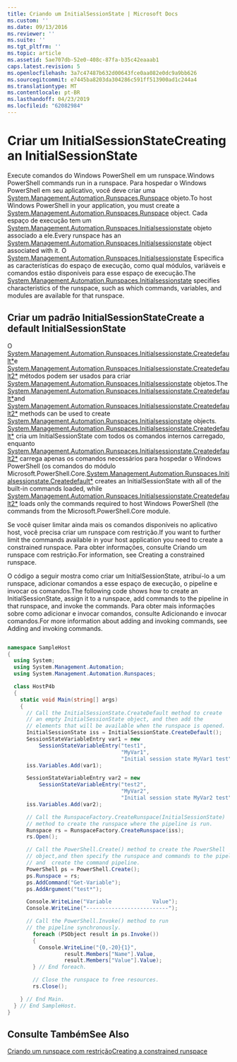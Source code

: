 ```yaml
---
title: Criando um InitialSessionState | Microsoft Docs
ms.custom: ''
ms.date: 09/13/2016
ms.reviewer: ''
ms.suite: ''
ms.tgt_pltfrm: ''
ms.topic: article
ms.assetid: 5ae707db-52e0-408c-87fa-b35c42eaaab1
caps.latest.revision: 5
ms.openlocfilehash: 3a7c47487b632d00643fce0aa082e0dc9a9bb626
ms.sourcegitcommit: e7445ba8203da304286c591ff513900ad1c244a4
ms.translationtype: MT
ms.contentlocale: pt-BR
ms.lasthandoff: 04/23/2019
ms.locfileid: "62082984"
---
```

# <a name="creating-an-initialsessionstate"></a><span data-ttu-id="0225a-102">Criar um InitialSessionState</span><span class="sxs-lookup"><span data-stu-id="0225a-102">Creating an InitialSessionState</span></span>

<span data-ttu-id="0225a-103">Execute comandos do Windows PowerShell em um runspace.</span><span class="sxs-lookup"><span data-stu-id="0225a-103">Windows PowerShell commands run in a runspace.</span></span> <span data-ttu-id="0225a-104">Para hospedar o Windows PowerShell em seu aplicativo, você deve criar uma [System.Management.Automation.Runspaces.Runspace](/dotnet/api/System.Management.Automation.Runspaces.Runspace) objeto.</span><span class="sxs-lookup"><span data-stu-id="0225a-104">To host Windows PowerShell in your application, you must create a [System.Management.Automation.Runspaces.Runspace](/dotnet/api/System.Management.Automation.Runspaces.Runspace) object.</span></span> <span data-ttu-id="0225a-105">Cada espaço de execução tem um [System.Management.Automation.Runspaces.Initialsessionstate](/dotnet/api/System.Management.Automation.Runspaces.InitialSessionState) objeto associado a ele.</span><span class="sxs-lookup"><span data-stu-id="0225a-105">Every runspace has an [System.Management.Automation.Runspaces.Initialsessionstate](/dotnet/api/System.Management.Automation.Runspaces.InitialSessionState) object associated with it.</span></span> <span data-ttu-id="0225a-106">O [System.Management.Automation.Runspaces.Initialsessionstate](/dotnet/api/System.Management.Automation.Runspaces.InitialSessionState) Especifica as características do espaço de execução, como qual módulos, variáveis e comandos estão disponíveis para esse espaço de execução.</span><span class="sxs-lookup"><span data-stu-id="0225a-106">The [System.Management.Automation.Runspaces.Initialsessionstate](/dotnet/api/System.Management.Automation.Runspaces.InitialSessionState) specifies characteristics of the runspace, such as which commands, variables, and modules are available for that runspace.</span></span>

## <a name="create-a-default-initialsessionstate"></a><span data-ttu-id="0225a-107">Criar um padrão InitialSessionState</span><span class="sxs-lookup"><span data-stu-id="0225a-107">Create a default InitialSessionState</span></span>

 <span data-ttu-id="0225a-108">O [System.Management.Automation.Runspaces.Initialsessionstate.Createdefault\*](/dotnet/api/System.Management.Automation.Runspaces.InitialSessionState.CreateDefault)e [System.Management.Automation.Runspaces.Initialsessionstate.Createdefault2\*](/dotnet/api/System.Management.Automation.Runspaces.InitialSessionState.CreateDefault2) métodos podem ser usados para criar [System.Management.Automation.Runspaces.Initialsessionstate](/dotnet/api/System.Management.Automation.Runspaces.InitialSessionState) objetos.</span><span class="sxs-lookup"><span data-stu-id="0225a-108">The [System.Management.Automation.Runspaces.Initialsessionstate.Createdefault\*](/dotnet/api/System.Management.Automation.Runspaces.InitialSessionState.CreateDefault)and [System.Management.Automation.Runspaces.Initialsessionstate.Createdefault2\*](/dotnet/api/System.Management.Automation.Runspaces.InitialSessionState.CreateDefault2) methods can be used to create [System.Management.Automation.Runspaces.Initialsessionstate](/dotnet/api/System.Management.Automation.Runspaces.InitialSessionState) objects.</span></span> <span data-ttu-id="0225a-109">[System.Management.Automation.Runspaces.Initialsessionstate.Createdefault\*](/dotnet/api/System.Management.Automation.Runspaces.InitialSessionState.CreateDefault) cria um InitialSessionState com todos os comandos internos carregado, enquanto [ System.Management.Automation.Runspaces.Initialsessionstate.Createdefault2\*](/dotnet/api/System.Management.Automation.Runspaces.InitialSessionState.CreateDefault2) carrega apenas os comandos necessários para hospedar o Windows PowerShell (os comandos do módulo Microsoft.PowerShell.Core.</span><span class="sxs-lookup"><span data-stu-id="0225a-109">[System.Management.Automation.Runspaces.Initialsessionstate.Createdefault\*](/dotnet/api/System.Management.Automation.Runspaces.InitialSessionState.CreateDefault) creates an InitialSessionState with all of the built-in commands loaded, while [System.Management.Automation.Runspaces.Initialsessionstate.Createdefault2\*](/dotnet/api/System.Management.Automation.Runspaces.InitialSessionState.CreateDefault2) loads only the commands required to host Windows PowerShell (the commands from the Microsoft.PowerShell.Core module.</span></span>

 <span data-ttu-id="0225a-110">Se você quiser limitar ainda mais os comandos disponíveis no aplicativo host, você precisa criar um runspace com restrição.</span><span class="sxs-lookup"><span data-stu-id="0225a-110">If you want to further limit the commands available in your host application you need to create a constrained runspace.</span></span> <span data-ttu-id="0225a-111">Para obter informações, consulte Criando um runspace com restrição.</span><span class="sxs-lookup"><span data-stu-id="0225a-111">For information, see Creating a constrained runspace.</span></span>

 <span data-ttu-id="0225a-112">O código a seguir mostra como criar um InitialSessionState, atribuí-lo a um runspace, adicionar comandos a esse espaço de execução, o pipeline e invocar os comandos.</span><span class="sxs-lookup"><span data-stu-id="0225a-112">The following code shows how to create an InitialSessionState, assign it to a runspace, add commands to the pipeline in that runspace, and invoke the commands.</span></span> <span data-ttu-id="0225a-113">Para obter mais informações sobre como adicionar e invocar comandos, consulte Adicionando e invocar comandos.</span><span class="sxs-lookup"><span data-stu-id="0225a-113">For more information about adding and invoking commands, see Adding and invoking commands.</span></span>

```csharp

namespace SampleHost
{
  using System;
  using System.Management.Automation;
  using System.Management.Automation.Runspaces;

  class HostP4b
  {
    static void Main(string[] args)
    {
      // Call the InitialSessionState.CreateDefault method to create
      // an empty InitialSessionState object, and then add the
      // elements that will be available when the runspace is opened.
      InitialSessionState iss = InitialSessionState.CreateDefault();
      SessionStateVariableEntry var1 = new
          SessionStateVariableEntry("test1",
                                    "MyVar1",
                                    "Initial session state MyVar1 test");
      iss.Variables.Add(var1);

      SessionStateVariableEntry var2 = new
          SessionStateVariableEntry("test2",
                                    "MyVar2",
                                    "Initial session state MyVar2 test");
      iss.Variables.Add(var2);

      // Call the RunspaceFactory.CreateRunspace(InitialSessionState)
      // method to create the runspace where the pipeline is run.
      Runspace rs = RunspaceFactory.CreateRunspace(iss);
      rs.Open();

      // Call the PowerShell.Create() method to create the PowerShell
      // object,and then specify the runspace and commands to the pipeline.
      // and  create the command pipeline.
      PowerShell ps = PowerShell.Create();
      ps.Runspace = rs;
      ps.AddCommand("Get-Variable");
      ps.AddArgument("test*");

      Console.WriteLine("Variable             Value");
      Console.WriteLine("--------------------------");

      // Call the PowerShell.Invoke() method to run
      // the pipeline synchronously.
        foreach (PSObject result in ps.Invoke())
        {
          Console.WriteLine("{0,-20}{1}",
                  result.Members["Name"].Value,
                  result.Members["Value"].Value);
        } // End foreach.

        // Close the runspace to free resources.
        rs.Close();

    } // End Main.
  } // End SampleHost.
}
```

## <a name="see-also"></a><span data-ttu-id="0225a-114">Consulte Também</span><span class="sxs-lookup"><span data-stu-id="0225a-114">See Also</span></span>

 [<span data-ttu-id="0225a-115">Criando um runspace com restrição</span><span class="sxs-lookup"><span data-stu-id="0225a-115">Creating a constrained runspace</span></span>](./creating-a-constrained-runspace.md)
